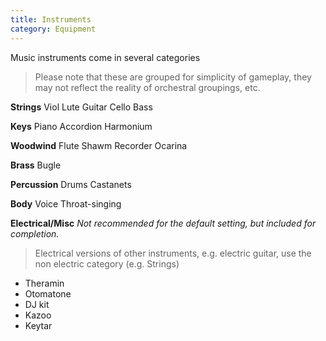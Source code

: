 ```yaml
---
title: Instruments
category: Equipment
---
```


Music instruments come in several categories 

> Please note that these are grouped for simplicity of gameplay, they may not reflect the reality of orchestral groupings, etc.

**Strings**
Viol
Lute
Guitar
Cello
Bass

**Keys**
Piano
Accordion 
Harmonium

**Woodwind**
Flute
Shawm
Recorder
Ocarina

**Brass**
Bugle

**Percussion**
Drums
Castanets

**Body**
Voice
Throat-singing

**Electrical/Misc**
*Not recommended for the default setting, but included for completion.*
> Electrical versions of other instruments, e.g. electric guitar, use the non electric category (e.g. Strings)
- Theramin
- Otomatone
- DJ kit
- Kazoo
- Keytar
